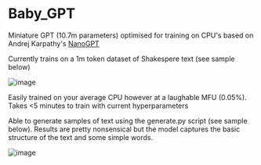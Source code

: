 # Baby_GPT
Miniature GPT (10.7m parameters) optimised for training on CPU's based on Andrej Karpathy's [NanoGPT](https://github.com/karpathy/nanoGPT)

Currently trains on a 1m token dataset of Shakespere text (see sample below)

![image](https://github.com/benmcclusky/Baby_GPT/assets/121236905/92c24a42-beb6-46f2-8d80-09fdd272aed1)

Easily trained on your average CPU however at a laughable MFU (0.05%). Takes <5 minutes to train with current hyperparameters

Able to generate samples of text using the generate.py script (see sample below). Results are pretty nonsensical but the model captures the basic structure of the text and some simple words.

![image](https://github.com/benmcclusky/Baby_GPT/assets/121236905/0ba2ab09-db56-4d10-8232-9bf7932e7f65)
